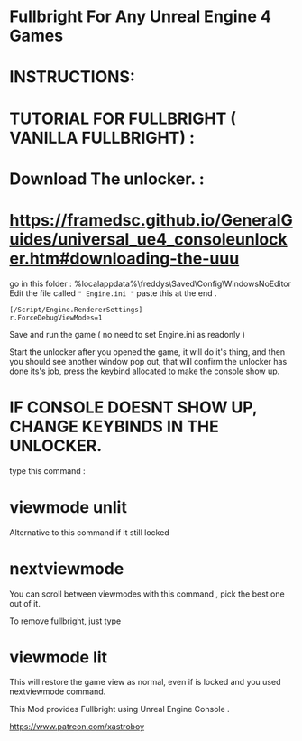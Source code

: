 # Fullbright For Any Unreal Engine 4 Games

# INSTRUCTIONS:
# TUTORIAL FOR FULLBRIGHT ( VANILLA FULLBRIGHT) :

# Download The unlocker. :
# https://framedsc.github.io/GeneralGuides/universal_ue4_consoleunlocker.htm#downloading-the-uuu

go in this folder : %localappdata%\freddys\Saved\Config\WindowsNoEditor\
Edit the file called `" Engine.ini "`
paste this at the end .

    [/Script/Engine.RendererSettings]                                                              
    r.ForceDebugViewModes=1

Save and run the game ( no need to set Engine.ini  as readonly )

Start the unlocker after you opened the game, it will do it's thing, and then you should see another window pop out, that will confirm the unlocker has done its's job, press the keybind allocated to make the console show up.

# IF CONSOLE DOESNT SHOW UP, CHANGE KEYBINDS IN THE UNLOCKER.

type this command :

# viewmode unlit

Alternative to this command if it still locked

# nextviewmode

You can scroll between viewmodes with this command , pick the best one out of it.

To remove fullbright, just type

# viewmode lit

This will restore the game view as normal, even if is locked and you used nextviewmode command.

This Mod provides Fullbright using Unreal Engine Console .

https://www.patreon.com/xastroboy
